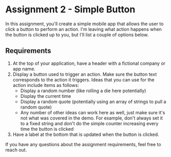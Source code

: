 # Assignment 2 - Simple Button

In this assignment, you'll create a simple mobile app that allows the user to click a button to perform an action. I'm leaving what action happens when the button is clicked up to you, but I'll list a couple of options below.

## Requirements

1. At the top of your application, have a header with a fictional company or app name.
2. Display a button used to trigger an action. Make sure the button text corresponds to the action it triggers. Ideas that you can use for the action include items as follows:
    - Display a random number (like rolling a die here potentially)
    - Display the current time
    - Display a random quote (potentially using an array of strings to pull a random quote)
    - Any number of other ideas can work here as well, just make sure it's not what was covered in the demo. For example, don't always set it to a fixed string and don't do the simple counter increasing every time the button is clicked
3. Have a label at the bottom that is updated when the button is clicked.

If you have any questions about the assignment requirements, feel free to reach out.
